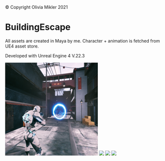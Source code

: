 © Copyright Olivia Mikler 2021
# BuildingEscape

All assets are created in Maya by me.
Character + animation is fetched from UE4 asset store.

Developed with Unreal Engine 4 V.22.3

<img src="Documentation/BuildingEscape_status.png" width="300">
<img src="Documentation/RunningOutOfPortal.gif" width=600">
<img src="Documentation/Part1level2.gif" width=720">
<img src="Documentation/part2Level2.gif" width=720">

